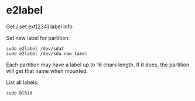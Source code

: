 # e2label

Get / set ext[234] label info

Set new label for partition:

    sudo e2label /dev/sda7
    sudo e2label /dev/sda new_label

Each partition may have a label up to 16 chars length. If it does, the partition will get that name when mounted.

List all labels:

    sudo blkid
